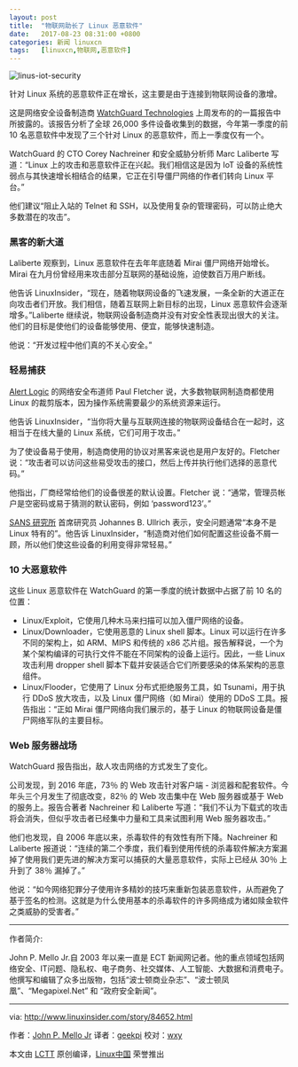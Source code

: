 ```yaml
---
layout: post
title:	"物联网助长了 Linux 恶意软件"
date:	2017-08-23 08:31:00 +0800 
categories:	新闻 linuxcn 
tags:	[linuxcn,物联网,恶意软件]
---
```



![linus-iot-security](/Asserts/Images//attachment/album/201708/22/233549sdvoy3kzgq9vfkkk.jpg)


针对 Linux 系统的恶意软件正在增长，这主要是由于连接到物联网设备的激增。


这是网络安全设备制造商 [WatchGuard Technologies](http://www.watchguard.com/) 上周发布的的一篇报告中所披露的。该报告分析了全球 26,000 多件设备收集到的数据，今年第一季度的前 10 名恶意软件中发现了三个针对 Linux 的恶意软件，而上一季度仅有一个。


WatchGuard 的 CTO Corey Nachreiner 和安全威胁分析师 Marc Laliberte 写道：“Linux 上的攻击和恶意软件正在兴起。我们相信这是因为 IoT 设备的系统性弱点与其快速增长相结合的结果，它正在引导僵尸网络的作者们转向 Linux 平台。”


他们建议“阻止入站的 Telnet 和 SSH，以及使用复杂的管理密码，可以防止绝大多数潜在的攻击”。


### 黑客的新大道


Laliberte 观察到，Linux 恶意软件在去年年底随着 Mirai 僵尸网络开始增长。Mirai 在九月份曾经用来攻击部分互联网的基础设施，迫使数百万用户断线。


他告诉 LinuxInsider，“现在，随着物联网设备的飞速发展，一条全新的大道正在向攻击者们开放。我们相信，随着互联网上新目标的出现，Linux 恶意软件会逐渐增多。”Laliberte 继续说，物联网设备制造商并没有对安全性表现出很大的关注。他们的目标是使他们的设备能够使用、便宜，能够快速制造。


他说：“开发过程中他们真的不关心安全。”


### 轻易捕获


[Alert Logic](http://www.alertlogic.com/) 的网络安全布道师 Paul Fletcher 说，大多数物联网制造商都使用 Linux 的裁剪版本，因为操作系统需要最少的系统资源来运行。


他告诉 LinuxInsider，“当你将大量与互联网连接的物联网设备结合在一起时，这相当于在线大量的 Linux 系统，它们可用于攻击。”


为了使设备易于使用，制造商使用的协议对黑客来说也是用户友好的。Fletcher 说：“攻击者可以访问这些易受攻击的接口，然后上传并执行他们选择的恶意代码。”


他指出，厂商经常给他们的设备很差的默认设置。Fletcher 说：“通常，管理员帐户是空密码或易于猜测的默认密码，例如 ‘password123’。”


[SANS 研究所](http://www.sans.org/) 首席研究员 Johannes B. Ullrich 表示，安全问题通常“本身不是 Linux 特有的”。他告诉 LinuxInsider，“制造商对他们如何配置这些设备不屑一顾，所以他们使这些设备的利用变得非常轻易。”


### 10 大恶意软件


这些 Linux 恶意软件在 WatchGuard 的第一季度的统计数据中占据了前 10 名的位置：


* Linux/Exploit，它使用几种木马来扫描可以加入僵尸网络的设备。
* Linux/Downloader，它使用恶意的 Linux shell 脚本。Linux 可以运行在许多不同的架构上，如 ARM、MIPS 和传统的 x86 芯片组。报告解释说，一个为某个架构编译的可执行文件不能在不同架构的设备上运行。因此，一些 Linux 攻击利用 dropper shell 脚本下载并安装适合它们所要感染的体系架构的恶意组件。
* Linux/Flooder，它使用了 Linux 分布式拒绝服务工具，如 Tsunami，用于执行 DDoS 放大攻击，以及 Linux 僵尸网络（如 Mirai）使用的 DDoS 工具。报告指出：“正如 Mirai 僵尸网络向我们展示的，基于 Linux 的物联网设备是僵尸网络军队的主要目标。


### Web 服务器战场


WatchGuard 报告指出，敌人攻击网络的方式发生了变化。


公司发现，到 2016 年底，73％ 的 Web 攻击针对客户端 - 浏览器和配套软件。今年头三个月发生了彻底改变，82％ 的 Web 攻击集中在 Web 服务器或基于 Web 的服务上。报告合著者 Nachreiner 和 Laliberte 写道：“我们不认为下载式的攻击将会消失，但似乎攻击者已经集中力量和工具来试图利用 Web 服务器攻击。”


他们也发现，自 2006 年底以来，杀毒软件的有效性有所下降。Nachreiner 和 Laliberte 报道说：“连续的第二个季度，我们看到使用传统的杀毒软件解决方案漏掉了使用我们更先进的解决方案可以捕获的大量恶意软件，实际上已经从 30％ 上升到了 38％ 漏掉了。”


他说：“如今网络犯罪分子使用许多精妙的技巧来重新包装恶意软件，从而避免了基于签名的检测。这就是为什么使用基本的杀毒软件的许多网络成为诸如赎金软件之类威胁的受害者。”




---


作者简介:


John P. Mello Jr.自 2003 年以来一直是 ECT 新闻网记者。他的重点领域包括网络安全、IT问题、隐私权、电子商务、社交媒体、人工智能、大数据和消费电子。 他撰写和编辑了众多出版物，包括“波士顿商业杂志”、“波士顿凤凰”、“Megapixel.Net” 和 “政府安全新闻”。




---


via: <http://www.linuxinsider.com/story/84652.html>


作者：[John P. Mello Jr](john.mello@newsroom.ectnews.com) 译者：[geekpi](https://github.com/geekpi) 校对：[wxy](https://github.com/wxy)


本文由 [LCTT](https://github.com/LCTT/TranslateProject) 原创编译，[Linux中国](https://linux.cn/) 荣誉推出
